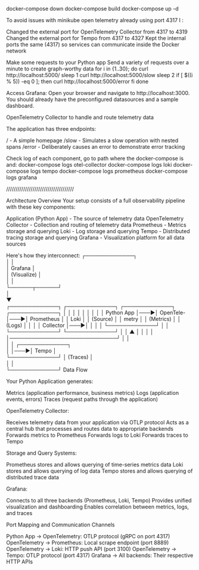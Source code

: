 docker-compose down
docker-compose build
docker-compose up -d

To avoid issues with minikube open telemetry already using port 4317 I :

Changed the external port for OpenTelemetry Collector from 4317 to 4319
Changed the external port for Tempo from 4317 to 4327
Kept the internal ports the same (4317) so services can communicate inside the Docker network

Make some requests to your Python app
Send a variety of requests over a minute to create graph-worthy data
for i in {1..30}; do
  curl http://localhost:5000/
  sleep 1
  curl http://localhost:5000/slow
  sleep 2
  if [ $((i % 5)) -eq 0 ]; then
    curl http://localhost:5000/error
  fi
done

Access Grafana:
Open your browser and navigate to http://localhost:3000. You should already have the preconfigured datasources and a sample dashboard.

OpenTelemetry Collector to handle and route telemetry data

The application has three endpoints:

/ - A simple homepage
/slow - Simulates a slow operation with nested spans
/error - Deliberately causes an error to demonstrate error tracking

Check log of each component, go to path where the docker-compose is and:
docker-compose logs otel-collector
docker-compose logs loki
docker-compose logs tempo
docker-compose logs prometheus
docker-compose logs grafana


////////////////////////////////////

Architecture Overview
Your setup consists of a full observability pipeline with these key components:

Application (Python App) - The source of telemetry data
OpenTelemetry Collector - Collection and routing of telemetry data
Prometheus - Metrics storage and querying
Loki - Log storage and querying
Tempo - Distributed tracing storage and querying
Grafana - Visualization platform for all data sources

Here's how they interconnect:
                                 ┌─────────────┐  
                                 │             │  
                                 │  Grafana    │  
                                 │ (Visualize) │  
                                 │             │  
                                 └──────┬──────┘  
                                        │         
                                        ▼         
┌─────────────┐    ┌─────────────┐    ┌─────────────┐    ┌─────────────┐
│             │    │             │    │             │    │             │
│ Python App  │───▶│ OpenTele-   │───▶│ Prometheus  │    │ Loki        │
│ (Source)    │    │ metry       │    │ (Metrics)   │    │ (Logs)      │
│             │    │ Collector   │───▶│             │    │             │
└─────────────┘    │             │    └─────────────┘    └─────────────┘
                   │             │                              ▲
                   │             │                              │
                   │             │─────────────────────────────┘
                   │             │                              
                   │             │    ┌─────────────┐           
                   │             │───▶│ Tempo       │           
                   └─────────────┘    │ (Traces)    │           
                                      │             │           
                                      └─────────────┘
Data Flow

Your Python Application generates:

Metrics (application performance, business metrics)
Logs (application events, errors)
Traces (request paths through the application)


OpenTelemetry Collector:

Receives telemetry data from your application via OTLP protocol
Acts as a central hub that processes and routes data to appropriate backends
Forwards metrics to Prometheus
Forwards logs to Loki
Forwards traces to Tempo


Storage and Query Systems:

Prometheus stores and allows querying of time-series metrics data
Loki stores and allows querying of log data
Tempo stores and allows querying of distributed trace data

Grafana:

Connects to all three backends (Prometheus, Loki, Tempo)
Provides unified visualization and dashboarding
Enables correlation between metrics, logs, and traces

Port Mapping and Communication Channels

Python App → OpenTelemetry: OTLP protocol (gRPC on port 4317)
OpenTelemetry → Prometheus: Local scrape endpoint (port 8889)
OpenTelemetry → Loki: HTTP push API (port 3100)
OpenTelemetry → Tempo: OTLP protocol (port 4317)
Grafana → All backends: Their respective HTTP APIs

